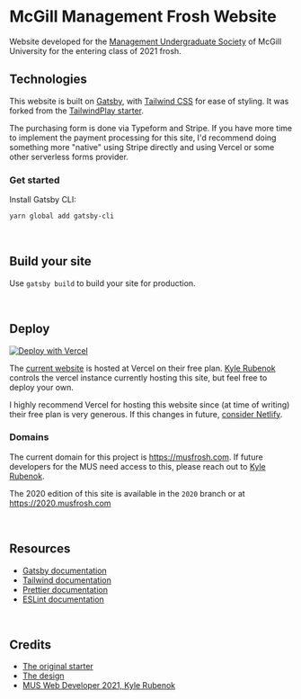 # McGill Management Frosh Website

Website developed for the [Management Undergraduate Society](http://www.mus.mcgill.ca) of McGill University for the entering class of 2021 frosh. 
## Technologies

This website is built on [Gatsby](https://www.gatsbyjs.org/), with [Tailwind CSS](https://tailwindcss.com/) for ease of styling. It was forked from the [TailwindPlay starter](https://gatsbyjs-starter-tailwindplay.appseed.us/).

The purchasing form is done via Typeform and Stripe. If you have more time to implement the payment processing for this site, I'd recommend doing something more "native" using Stripe directly and using Vercel or some other serverless forms provider. 

### Get started

Install Gatsby CLI:
```sh
yarn global add gatsby-cli
```
<br />

## Build your site
Use `gatsby build` to build your site for production.

<br />

## Deploy

[![Deploy with Vercel](https://vercel.com/button)](https://vercel.com/import/git?s=https%3A%2F%2Fgithub.com%2Fkrubenok%2Fmcgill-management-frosh)

The [current website](https://musfrosh.com) is hosted at Vercel on their free plan. [Kyle Rubenok](https://github.com/krubenok) controls the vercel instance currently hosting this site, but feel free to deploy your own. 

I highly recommend Vercel for hosting this website since (at time of writing) their free plan is very generous. If this changes in future, [consider Netlify](https://www.netlify.com).

### Domains

The current domain for this project is https://musfrosh.com. If future developers for the MUS need access to this, please reach out to [Kyle Rubenok](https://github.com/krubenok).

The 2020 edition of this site is available in the `2020` branch or at https://2020.musfrosh.com

<br />

## Resources
* [Gatsby documentation](https://www.gatsbyjs.org/docs/)
* [Tailwind documentation](https://tailwindcss.com/docs/what-is-tailwind/)
* [Prettier documentation](https://prettier.io/docs/en/index.html)
* [ESLint documentation](https://eslint.org/docs/user-guide/configuring)

<br />

## Credits
* [The original starter](https://github.com/Oddstronaut/gatsby-starter-tailwind)
* [The design](https://www.tailwindtoolbox.com/templates/landing-page)
* [MUS Web Developer 2021, Kyle Rubenok](https://github.com/krubenok)